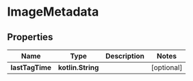 
# ImageMetadata

## Properties
Name | Type | Description | Notes
------------ | ------------- | ------------- | -------------
**lastTagTime** | **kotlin.String** |  |  [optional]



